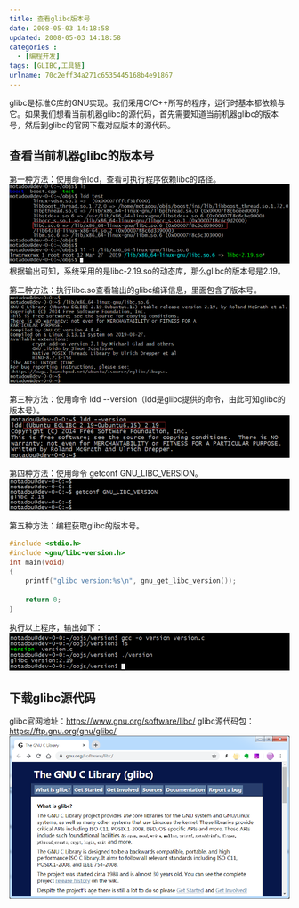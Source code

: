 ```yaml
---
title: 查看glibc版本号
date: 2008-05-03 14:18:58
updated: 2008-05-03 14:18:58
categories : 
  - [编程开发]
tags: [GLIBC,工具链]
urlname: 70c2eff34a271c6535445168b4e91867
---
```

glibc是标准C库的GNU实现。我们采用C/C++所写的程序，运行时基本都依赖与它。如果我们想看当前机器glibc的源代码，首先需要知道当前机器glibc的版本号，然后到glibc的官网下载对应版本的源代码。


## 查看当前机器glibc的版本号
第一种方法：使用命令ldd，查看可执行程序依赖libc的路径。
![](/images/70c2eff34a271c6535445168b4e91867/1.png)根据输出可知，系统采用的是libc-2.19.so的动态库，那么glibc的版本号是2.19。

第二种方法：执行libc.so查看输出的glibc编译信息，里面包含了版本号。
![](/images/70c2eff34a271c6535445168b4e91867/2.png)
<p>

第三种方法：使用命令 ldd --version（ldd是glibc提供的命令，由此可知glibc的版本号）。
![](/images/70c2eff34a271c6535445168b4e91867/3.png)
<p>

第四种方法：使用命令 getconf GNU_LIBC_VERSION。
![](/images/70c2eff34a271c6535445168b4e91867/4.png)
<p>

第五种方法：编程获取glibc的版本号。
``` c
#include <stdio.h>
#include <gnu/libc-version.h>
int main(void) 
{ 
    printf("glibc version:%s\n", gnu_get_libc_version());
 
    return 0; 
}
```
执行以上程序，输出如下：
![](/images/70c2eff34a271c6535445168b4e91867/5.png)
<p>

## 下载glibc源代码
glibc官网地址：https://www.gnu.org/software/libc/
glibc源代码包：https://ftp.gnu.org/gnu/glibc/
![](/images/70c2eff34a271c6535445168b4e91867/6.png)